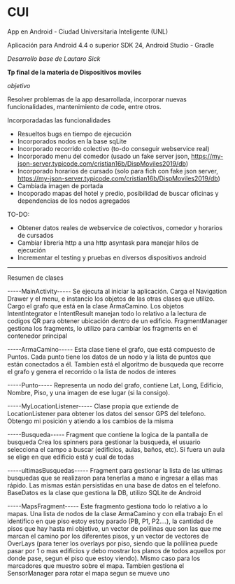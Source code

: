 # CUI
App en Android - Ciudad Universitaria Inteligente (UNL)

Aplicación para Android 4.4 o superior
SDK 24, Android Studio - Gradle

*Desarrollo base de Lautaro Sick*

**Tp final de la materia de Dispositivos moviles**

*objetivo*

Resolver problemas de la app desarrollada, incorporar nuevas funcionalidades, mantenimiento de code, entre otros. 

Incorporadadas las funcionalidades
- Resueltos bugs en tiempo de ejecución
- Incorporados nodos en la base sqLite
- Incorporado recorrido colectivo (to-do conseguir webservice real)
- Incorporado menu del comedor (usado un fake server json, https://my-json-server.typicode.com/cristian16b/DispMoviles2019/db)
- Incorporado horarios de cursado (solo para fich con fake json server, https://my-json-server.typicode.com/cristian16b/DispMoviles2019/db)
- Cambiada imagen de portada
- Incoporado mapas del hotel y predio, posibilidad de buscar oficinas y dependencias de los nodos agregados


TO-DO:
- Obtener datos reales de webservice de colectivos, comedor y horarios de cursados
- Cambiar libreria http a una http asyntask para manejar hilos de ejecución
- Incrementar el testing y pruebas en diversos dispositivos android

-----------------------


Resumen de clases

-----MainActivity-----
Se ejecuta al iniciar la aplicación. Carga el Navigation Drawer y el menu, e instancio los objetos de las otras clases que utilizo.
Cargo el grafo que está en la clase ArmaCamino.
Los objetos IntentIntegrator e IntentResult manejan todo lo relativo a la lectura de codigos QR para obtener ubicación dentro de un edificio.
FragmentManager gestiona los fragments, lo utilizo para cambiar los fragments en el contenedor principal

-----ArmaCamino-----
Esta clase tiene el grafo, que está compuesto de Puntos. Cada punto tiene los datos de un nodo y la lista de puntos que están conectados a él. Tambíen está el algoritmo de busqueda que recorre el grafo y genera el recorrido o la lista de nodos de interes

-----Punto-----
Representa un nodo del grafo, contiene Lat, Long, Edificio, Nombre, Piso, y una imagen de ese lugar (si la consigo).

-----MyLocationListener-----
Clase propia que extiende de LocationListener para obtener los datos del sensor GPS del telefono. Obtengo mi posición y atiendo a los cambios de la misma

-----Busqueda-----
Fragment que contiene la logica de la pantalla de busqueda
Crea los spinners para gestionar la busqueda, el usuario selecciona el campo a buscar (edificios, aulas, baños, etc). Si fuera un aula se elige en que edificio está y cual de todas

-----ultimasBusquedas-----
Fragment para gestionar la lista de las ultimas busquedas que se realizaron para tenerlas a mano e ingresar a ellas mas rápido. Las mismas están persistidas en una base de datos en el telefono. BaseDatos es la clase que gestiona la DB, utilizo SQLite de Android


-----MapsFragment-----
Este fragmento gestiona todo lo relativo a lo mapas. Una lista de nodos de la clase ArmaCamino y con ella trabajo
En el identifico en que piso estoy estoy parado (PB, P1, P2....), la cantidad de pisos que hay hasta mi objetivo, un vector de polilinas que son las que me marcan el camino por los diferentes pisos, y un vector de vectores de OverLays (para tener los overlays por piso, siendo que la polilinea puede pasar por 1 o mas edificios y debo mostrar los planos de todos aquellos por donde pase, segun el piso que estoy viendo). Mismo caso para los marcadores que muestro sobre el mapa. Tambien gestiona el SensorManager para rotar el mapa segun se mueve uno

